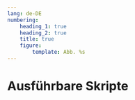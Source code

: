 ```yaml
---
lang: de-DE
numbering:
    heading_1: true
    heading_2: true
    title: true
    figure:
        template: Abb. %s
---
```


# Ausführbare Skripte
